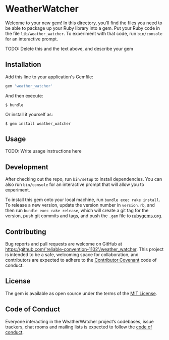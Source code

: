 # WeatherWatcher

Welcome to your new gem! In this directory, you'll find the files you need to be able to package up your Ruby library into a gem. Put your Ruby code in the file `lib/weather_watcher`. To experiment with that code, run `bin/console` for an interactive prompt.

TODO: Delete this and the text above, and describe your gem

## Installation

Add this line to your application's Gemfile:

```ruby
gem 'weather_watcher'
```

And then execute:

    $ bundle

Or install it yourself as:

    $ gem install weather_watcher

## Usage

TODO: Write usage instructions here

## Development

After checking out the repo, run `bin/setup` to install dependencies. You can also run `bin/console` for an interactive prompt that will allow you to experiment.

To install this gem onto your local machine, run `bundle exec rake install`. To release a new version, update the version number in `version.rb`, and then run `bundle exec rake release`, which will create a git tag for the version, push git commits and tags, and push the `.gem` file to [rubygems.org](https://rubygems.org).

## Contributing

Bug reports and pull requests are welcome on GitHub at https://github.com/'reliable-convention-1102'/weather_watcher. This project is intended to be a safe, welcoming space for collaboration, and contributors are expected to adhere to the [Contributor Covenant](http://contributor-covenant.org) code of conduct.

## License

The gem is available as open source under the terms of the [MIT License](https://opensource.org/licenses/MIT).

## Code of Conduct

Everyone interacting in the WeatherWatcher project’s codebases, issue trackers, chat rooms and mailing lists is expected to follow the [code of conduct](https://github.com/'reliable-convention-1102'/weather_watcher/blob/master/CODE_OF_CONDUCT.md).
